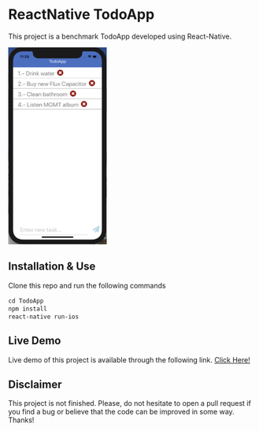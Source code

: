 # ReactNative TodoApp

This project is a benchmark TodoApp developed using React-Native.

<img src="https://github.com/manuelrdsg/ReactNative-Todo/blob/master/images/image1.png" width="200" height="400" />

## Installation & Use

Clone this repo and run the following commands

```
cd TodoApp
npm install
react-native run-ios
```

## Live Demo

Live demo of this project is available through the following link. [Click Here!](https://snack.expo.io/HkJ1XoOwG)

## Disclaimer

This project is not finished. Please, do not hesitate to open a pull request if you find a bug or believe that the code can be improved in some way. Thanks!
